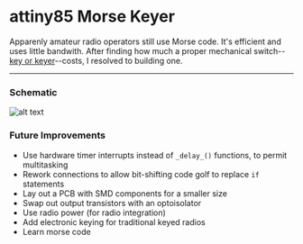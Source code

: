 # attiny85 Morse Keyer

Apparenly amateur radio operators still use Morse code.  It's efficient and uses little bandwith.
After finding how much a proper mechanical switch--[key or keyer](http://hamuniverse.com/n2eycodekeys.html)--costs, I resolved to building one.

---
### Schematic

![alt text](https://raw.githubusercontent.com/legowave440/Attiny85Morse/master/schematic.png "Circuit Schematic")

### Future Improvements
* Use hardware timer interrupts instead of `_delay_()` functions, to permit multitasking
* Rework connections to allow bit-shifting code golf to replace `if` statements
* Lay out a PCB with SMD components for a smaller size
* Swap out output transistors with an optoisolator
* Use radio power (for radio integration)
* Add electronic keying for traditional keyed radios
* Learn morse code
